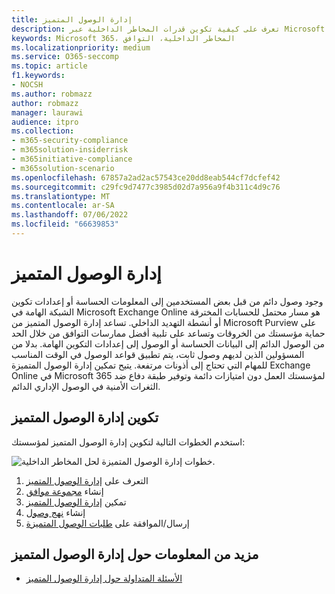 ```yaml
---
title: إدارة الوصول المتميز
description: تعرف على كيفية تكوين قدرات المخاطر الداخلية عبر Microsoft Purview.
keywords: Microsoft 365، المخاطر الداخلية، التوافق
ms.localizationpriority: medium
ms.service: O365-seccomp
ms.topic: article
f1.keywords:
- NOCSH
ms.author: robmazz
author: robmazz
manager: laurawi
audience: itpro
ms.collection:
- m365-security-compliance
- m365solution-insiderrisk
- m365initiative-compliance
- m365solution-scenario
ms.openlocfilehash: 67857a2ad2ac57543ce20dd8eab544cf7dcfef42
ms.sourcegitcommit: c29fc9d7477c3985d02d7a956a9f4b311c4d9c76
ms.translationtype: MT
ms.contentlocale: ar-SA
ms.lasthandoff: 07/06/2022
ms.locfileid: "66639853"
---
```

# <a name="privileged-access-management"></a>إدارة الوصول المتميز

وجود وصول دائم من قبل بعض المستخدمين إلى المعلومات الحساسة أو إعدادات تكوين الشبكة الهامة في Microsoft Exchange Online هو مسار محتمل للحسابات المخترقة أو أنشطة التهديد الداخلي. تساعد إدارة الوصول المتميز من Microsoft Purview على حماية مؤسستك من الخروقات وتساعد على تلبية أفضل ممارسات التوافق من خلال الحد من الوصول الدائم إلى البيانات الحساسة أو الوصول إلى إعدادات التكوين الهامة. بدلا من المسؤولين الذين لديهم وصول ثابت، يتم تطبيق قواعد الوصول في الوقت المناسب للمهام التي تحتاج إلى أذونات مرتفعة. يتيح تمكين إدارة الوصول المتميزة Exchange Online في Microsoft 365 لمؤسستك العمل دون امتيازات دائمة وتوفير طبقة دفاع ضد الثغرات الأمنية في الوصول الإداري الدائم.

## <a name="configure-privileged-access-management"></a>تكوين إدارة الوصول المتميز

استخدم الخطوات التالية لتكوين إدارة الوصول المتميز لمؤسستك:

![خطوات إدارة الوصول المتميزة لحل المخاطر الداخلية.](../media/ir-solution-pam-steps.png)

1. التعرف على [إدارة الوصول المتميز](privileged-access-management.md)
2. إنشاء [مجموعة موافق](privileged-access-management-configuration.md#step-1-create-an-approvers-group)
3. تمكين [إدارة الوصول المتميز](privileged-access-management-configuration.md#step-2-enable-privileged-access)
4. إنشاء [نهج وصول](privileged-access-management-configuration.md#step-3-create-an-access-policy)
5. إرسال/الموافقة على [طلبات الوصول المتميزة](privileged-access-management-configuration.md#step-4-submitapprove-privileged-access-requests)

## <a name="more-information-about-privileged-access-management"></a>مزيد من المعلومات حول إدارة الوصول المتميز

- [الأسئلة المتداولة حول إدارة الوصول المتميز](privileged-access-management.md#frequently-asked-questions)
